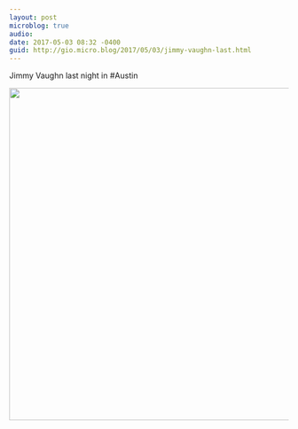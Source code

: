 ```yaml
---
layout: post
microblog: true
audio: 
date: 2017-05-03 08:32 -0400
guid: http://gio.micro.blog/2017/05/03/jimmy-vaughn-last.html
---
```

Jimmy Vaughn last night in #Austin

<img src="http://gio.micro.blog/uploads/2017/3d96cad030.jpg" width="600" height="600" style="height: auto" />
